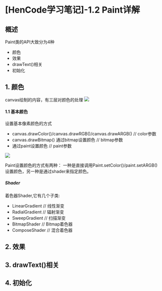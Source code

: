 # [HenCode学习笔记]-1.2 Paint详解

## 概述
Paint类的API大致分为4种

* 颜色
* 效果
* drawText()相关
* 初始化

## 1. 颜色
canvas绘制的内容，有三层对颜色的处理
![](https://ws3.sinaimg.cn/large/52eb2279ly1fig6dcywn2j20j909yabu.jpg)
#### 1.1 基本颜色
设置基本像素颜色的方式

* canvas.drawColor()/canvas.drawRGB()/canvas.drawARGB() // color参数
* canvas.drawBitmap() 通过bitmap设置颜色 // bitmap参数
* 通过paint设置颜色 // paint参数

![](https://ws3.sinaimg.cn/large/52eb2279ly1fig6gxcusnj20iw04xmzr.jpg)

Paint设置颜色的方式有两种：
一种是直接调用Paint.setColor()/paint.setARGB()设置颜色，另一种是通过shader来指定颜色。

##### Shader
着色器Shader,它有几个子类:

* LinearGradient // 线性渐变
* RadialGradient // 辐射渐变
* SweepGradient // 扫描渐变
* BitmapShader // Bitmap着色器
* ComposeShader // 混合着色器

## 2. 效果

## 3. drawText()相关

## 4. 初始化